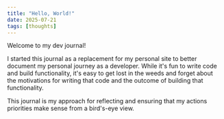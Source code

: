```yaml
---
title: "Hello, World!"
date: 2025-07-21
tags: [thoughts]
---
```


Welcome to my dev journal!

I started this journal as a replacement for my personal site to better document my personal journey as a developer.
While it's fun to write code and build functionality, it's easy to get lost in the weeds and forget about the motivations for writing that code and the outcome of building that functionality.

This journal is my approach for reflecting and ensuring that my actions priorities make sense from a bird's-eye view.
